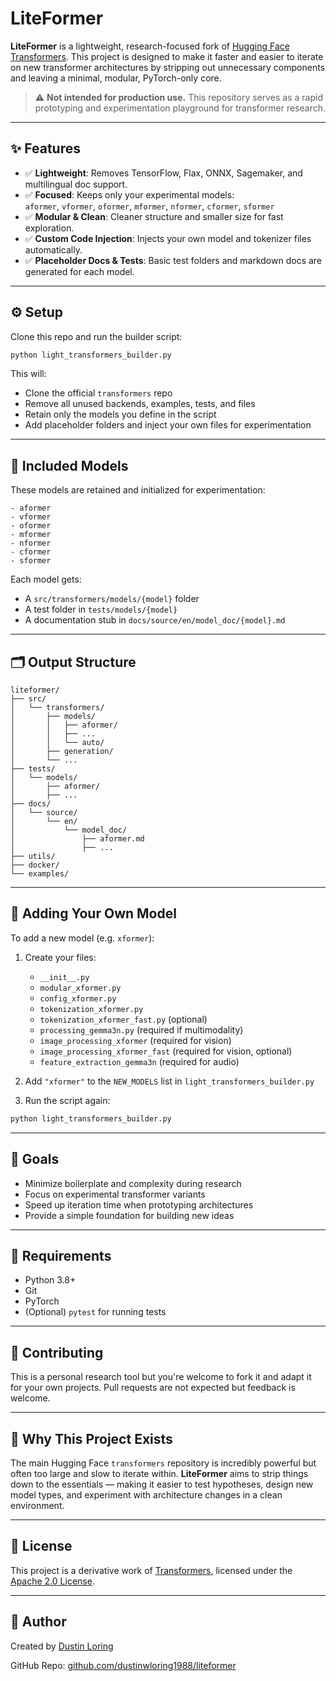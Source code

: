 # LiteFormer

**LiteFormer** is a lightweight, research-focused fork of [Hugging Face Transformers](https://github.com/huggingface/transformers). This project is designed to make it faster and easier to iterate on new transformer architectures by stripping out unnecessary components and leaving a minimal, modular, PyTorch-only core.

> ⚠️ **Not intended for production use.** This repository serves as a rapid prototyping and experimentation playground for transformer research.

---

## ✨ Features

- ✅ **Lightweight**: Removes TensorFlow, Flax, ONNX, Sagemaker, and multilingual doc support.
- ✅ **Focused**: Keeps only your experimental models:  
  `aformer`, `vformer`, `oformer`, `mformer`, `nformer`, `cformer`, `sformer`
- ✅ **Modular & Clean**: Cleaner structure and smaller size for fast exploration.
- ✅ **Custom Code Injection**: Injects your own model and tokenizer files automatically.
- ✅ **Placeholder Docs & Tests**: Basic test folders and markdown docs are generated for each model.

---

## ⚙️ Setup

Clone this repo and run the builder script:

```bash
python light_transformers_builder.py
```

This will:

- Clone the official `transformers` repo
- Remove all unused backends, examples, tests, and files
- Retain only the models you define in the script
- Add placeholder folders and inject your own files for experimentation

---

## 🧠 Included Models

These models are retained and initialized for experimentation:

```
- aformer
- vformer
- oformer
- mformer
- nformer
- cformer
- sformer
```

Each model gets:

- A `src/transformers/models/{model}` folder
- A test folder in `tests/models/{model}`
- A documentation stub in `docs/source/en/model_doc/{model}.md`

---

## 🗂 Output Structure

```plaintext
liteformer/
├── src/
│   └── transformers/
│       ├── models/
│       │   ├── aformer/
│       │   ├── ...
│       │   └── auto/
│       ├── generation/
│       └── ...
├── tests/
│   └── models/
│       ├── aformer/
│       ├── ...
├── docs/
│   └── source/
│       └── en/
│           └── model_doc/
│               ├── aformer.md
│               ├── ...
├── utils/
├── docker/
└── examples/
```

---

## 🧪 Adding Your Own Model

To add a new model (e.g. `xformer`):

1. Create your files:
   - `__init__.py`
   - `modular_xformer.py`
   - `config_xformer.py`
   - `tokenization_xformer.py`
   - `tokenization_xformer_fast.py` (optional)
   - `processing_gemma3n.py` (required if multimodality)
   - `image_processing_xformer` (required for vision)
   - `image_processing_xformer_fast` (required for vision, optional)
   - `feature_extraction_gemma3n` (required for audio)

2. Add `"xformer"` to the `NEW_MODELS` list in `light_transformers_builder.py`

3. Run the script again:

```bash
python light_transformers_builder.py
```

---

## 🎯 Goals

- Minimize boilerplate and complexity during research
- Focus on experimental transformer variants
- Speed up iteration time when prototyping architectures
- Provide a simple foundation for building new ideas

---

## 🧰 Requirements

- Python 3.8+
- Git
- PyTorch
- (Optional) `pytest` for running tests

---

## 🤝 Contributing

This is a personal research tool but you're welcome to fork it and adapt it for your own projects. Pull requests are not expected but feedback is welcome.

---

## 🧭 Why This Project Exists

The main Hugging Face `transformers` repository is incredibly powerful but often too large and slow to iterate within. **LiteFormer** aims to strip things down to the essentials — making it easier to test hypotheses, design new model types, and experiment with architecture changes in a clean environment.

---

## 📜 License

This project is a derivative work of [Transformers](https://github.com/huggingface/transformers), licensed under the [Apache 2.0 License](https://www.apache.org/licenses/LICENSE-2.0).

---

## 👤 Author

Created by [Dustin Loring](https://github.com/dustinwloring1988)

GitHub Repo: [github.com/dustinwloring1988/liteformer](https://github.com/dustinwloring1988/liteformer)
